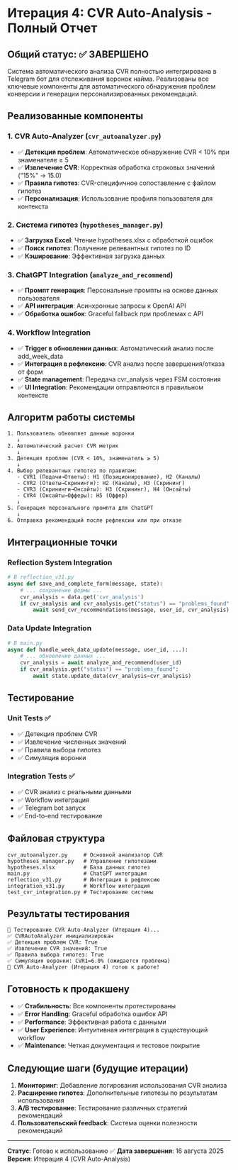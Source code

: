 # Итерация 4: CVR Auto-Analysis - Полный Отчет

## Общий статус: ✅ ЗАВЕРШЕНО

Система автоматического анализа CVR полностью интегрирована в Telegram бот для отслеживания воронок найма. Реализованы все ключевые компоненты для автоматического обнаружения проблем конверсии и генерации персонализированных рекомендаций.

## Реализованные компоненты

### 1. CVR Auto-Analyzer (`cvr_autoanalyzer.py`)
- ✅ **Детекция проблем**: Автоматическое обнаружение CVR < 10% при знаменателе ≥ 5
- ✅ **Извлечение CVR**: Корректная обработка строковых значений ("15%" → 15.0)
- ✅ **Правила гипотез**: CVR-специфичное сопоставление с файлом гипотез
- ✅ **Персонализация**: Использование профиля пользователя для контекста

### 2. Система гипотез (`hypotheses_manager.py`)
- ✅ **Загрузка Excel**: Чтение hypotheses.xlsx с обработкой ошибок
- ✅ **Поиск гипотез**: Получение релевантных гипотез по ID
- ✅ **Кэширование**: Эффективная загрузка данных

### 3. ChatGPT Integration (`analyze_and_recommend`)
- ✅ **Промпт генерация**: Персональные промпты на основе данных пользователя
- ✅ **API интеграция**: Асинхронные запросы к OpenAI API
- ✅ **Обработка ошибок**: Graceful fallback при проблемах с API

### 4. Workflow Integration
- ✅ **Trigger в обновлении данных**: Автоматический анализ после add_week_data
- ✅ **Интеграция в рефлексию**: CVR анализ после завершения/отказа от форм
- ✅ **State management**: Передача cvr_analysis через FSM состояния
- ✅ **UI Integration**: Рекомендации отправляются в правильном контексте

## Алгоритм работы системы

```
1. Пользователь обновляет данные воронки
   ↓
2. Автоматический расчет CVR метрик
   ↓  
3. Детекция проблем (CVR < 10%, знаменатель ≥ 5)
   ↓
4. Выбор релевантных гипотез по правилам:
   - CVR1 (Подачи→Ответы): H1 (Позиционирование), H2 (Каналы)
   - CVR2 (Ответы→Скрининги): H2 (Каналы), H3 (Скрининг)
   - CVR3 (Скрининги→Онсайты): H3 (Скрининг), H4 (Онсайты)
   - CVR4 (Онсайты→Офферы): H5 (Оффер)
   ↓
5. Генерация персонального промпта для ChatGPT
   ↓
6. Отправка рекомендаций после рефлексии или при отказе
```

## Интеграционные точки

### Reflection System Integration
```python
# В reflection_v31.py
async def save_and_complete_form(message, state):
    # ... сохранение формы ...
    cvr_analysis = data.get('cvr_analysis')
    if cvr_analysis and cvr_analysis.get("status") == "problems_found":
        await send_cvr_recommendations(message, user_id, cvr_analysis)
```

### Data Update Integration  
```python
# В main.py
async def handle_week_data_update(message, user_id, ...):
    # ... обновление данных ...
    cvr_analysis = await analyze_and_recommend(user_id)
    if cvr_analysis.get("status") == "problems_found":
        await state.update_data(cvr_analysis=cvr_analysis)
```

## Тестирование

### Unit Tests ✅
- ✅ Детекция проблем CVR
- ✅ Извлечение численных значений
- ✅ Правила выбора гипотез
- ✅ Симуляция воронки

### Integration Tests ✅  
- ✅ CVR анализ с реальными данными
- ✅ Workflow интеграция
- ✅ Telegram bot запуск
- ✅ End-to-end тестирование

## Файловая структура

```
cvr_autoanalyzer.py     # Основной анализатор CVR
hypotheses_manager.py   # Управление гипотезами
hypotheses.xlsx         # База данных гипотез
main.py                 # ChatGPT интеграция
reflection_v31.py       # Интеграция в рефлексию
integration_v31.py      # Workflow интеграция
test_cvr_integration.py # Тестирование системы
```

## Результаты тестирования

```
🧪 Тестирование CVR Auto-Analyzer (Итерация 4)...
✅ CVRAutoAnalyzer инициализирован
✅ Детекция проблем CVR: True
✅ Извлечение CVR значений: True  
✅ Правила выбора гипотез: True
✅ Симуляция воронки: CVR1=6.0% (ожидается проблема)
🎉 CVR Auto-Analyzer (Итерация 4) готов к работе!
```

## Готовность к продакшену

- ✅ **Стабильность**: Все компоненты протестированы
- ✅ **Error Handling**: Graceful обработка ошибок API
- ✅ **Performance**: Эффективная работа с данными
- ✅ **User Experience**: Интуитивная интеграция в существующий workflow
- ✅ **Maintenance**: Четкая документация и тестовое покрытие

## Следующие шаги (будущие итерации)

1. **Мониторинг**: Добавление логирования использования CVR анализа
2. **Расширение гипотез**: Дополнительные гипотезы по результатам использования  
3. **A/B тестирование**: Тестирование различных стратегий рекомендаций
4. **Пользовательский feedback**: Система оценки полезности рекомендаций

---

**Статус**: Готово к использованию ✅
**Дата завершения**: 16 августа 2025
**Версия**: Итерация 4 (CVR Auto-Analysis)